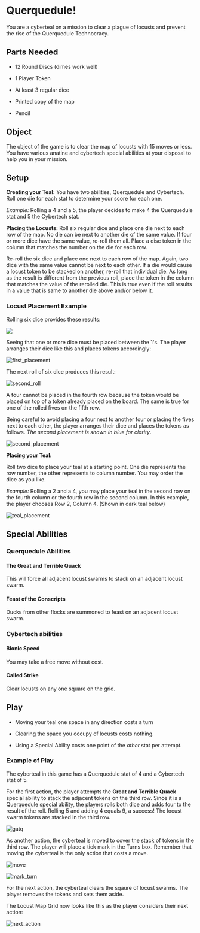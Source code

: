 # Querquedule!
You are a cyberteal on a mission to clear a plague of locusts and prevent the rise of the Querquedule Technocracy.

## Parts Needed

- 12 Round Discs (dimes work well)
- 1 Player Token

- At least 3 regular dice

- Printed copy of the map

- Pencil


## Object

The object of the game is to clear the map of locusts with 15 moves or less. You have various anatine and cybertech special abilities at your disposal to help you in your mission.

## Setup

**Creating your Teal:** You have two abilities, Querquedule and Cybertech. Roll one die for each stat to determine your score for each one.

*Example:* Rolling a 4 and a 5, the player decides to make 4 the Querquedule stat and 5 the  Cybertech stat.

**Placing the Locusts:** Roll six regular dice and place one die next to each row of the map. No die can be next to another die of the same value. If four or more dice have the same value, re-roll them all. Place a disc token in the column that matches the number on the die for each row.

Re-roll the six dice and place one next to each row of the map. Again, two dice with the same value cannot be next to each other. If a die would cause a locust token to be stacked on another, re-roll that individual die. As long as the result is different from the previous roll, place the token in the column that matches the value of the rerolled die. This is true even if the roll results in a value that is same to another die above and/or below it.

### Locust Placement Example
Rolling six dice provides these results:

![](/home/sycarion/SparkleShare/github.com/querquedule/img/example_roll.png)

Seeing that one or more dice must be placed between the 1's. The player arranges their dice like this and places tokens accordingly:

![first_placement](/home/sycarion/SparkleShare/github.com/querquedule/img/first_placement.png)

The next roll of six dice produces this result:

![second_roll](/home/sycarion/SparkleShare/github.com/querquedule/img/second_roll.png)

A four cannot be placed in the fourth row because the token would be placed on top of a token already placed on the board. The same is true for one of the rolled fives on the fifth row.

Being careful to avoid placing a four next to another four or placing the fives next to each other, the player arranges their dice and places the tokens as follows. *The second placement is shown in blue for clarity*.

![second_placement](/home/sycarion/SparkleShare/github.com/querquedule/img/second_placement.png)

**Placing your Teal:**

Roll two dice to place your teal at a starting point. One die represents the row number, the other represents to column number. You may order the dice as you like.

*Example:* Rolling a 2 and a 4, you may place your teal in the second row on the fourth column or the fourth row in the second column. In this example, the player chooses Row 2, Column 4. (Shown in dark teal below)

![teal_placement](/home/sycarion/SparkleShare/github.com/querquedule/img/teal_placement.png)

## Special Abilities

### Querquedule Abilities

#### The Great and Terrible Quack

This will force all adjacent locust swarms to stack on an adjacent locust swarm.

#### Feast of the Conscripts

Ducks from other flocks are summoned to feast on an adjacent locust swarm.

### Cybertech abilities

#### Bionic Speed

You may take a free move without cost.

#### Called Strike

Clear locusts on any one square on the grid.

## Play

- Moving your teal one space in any direction costs a turn

- Clearing the space you occupy of locusts costs nothing.
- Using a Special Ability costs one point of the *other* stat per attempt.

### Example of Play

The cyberteal in this game has a Querquedule stat of 4 and a Cybertech stat of 5.

For the first action, the player attempts the **Great and Terrible Quack** special ability to stack the adjacent tokens on the third row. Since it is a Querquedule special ability, the players rolls both dice and adds four to the result of the roll. Rolling 5 and adding 4 equals 9, a success! The locust swarm tokens are stacked in the third row.

![gatq](/home/sycarion/SparkleShare/github.com/querquedule/img/gatq.png)

As another action, the cyberteal is moved to cover the stack of tokens in the third row. The player will place a tick mark in the Turns box. Remember that moving the cyberteal is the only action that costs a move.


![move](/home/sycarion/SparkleShare/github.com/querquedule/img/move.png)

![mark_turn](/home/sycarion/SparkleShare/github.com/querquedule/img/mark_turn.png)

For the next action, the cyberteal clears the sqaure of locust swarms. The player removes the tokens and sets them aside.

The Locust Map Grid now looks like this as the player considers their next action:

![next_action](/home/sycarion/SparkleShare/github.com/querquedule/img/next_action.png)
